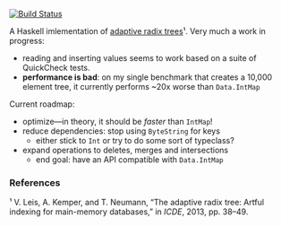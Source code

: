 [![Build Status](https://travis-ci.org/TikhonJelvis/adaptive-radix-trees.svg?branch=master)](https://travis-ci.org/TikhonJelvis/adaptive-radix-trees)

A Haskell imlementation of [adaptive radix trees][art]¹. Very much a work in progress:

  * reading and inserting values seems to work based on a suite of QuickCheck tests.
  * **performance is bad**: on my single benchmark that creates a 10,000 element tree, it currently performs ~20x worse than `Data.IntMap`

Current roadmap:

  * optimize—in theory, it should be *faster* than `IntMap`!
  * reduce dependencies: stop using `ByteString` for keys
    * either stick to `Int` or try to do some sort of typeclass?
  * expand operations to deletes, merges and intersections
    * end goal: have an API compatible with `Data.IntMap`

### References
¹ V. Leis, A. Kemper, and T. Neumann, “The adaptive radix tree: Artful indexing for main-memory databases,” in *ICDE*, 2013, pp. 38–49.


[art]: http://www3.informatik.tu-muenchen.de/~leis/papers/ART.pdf